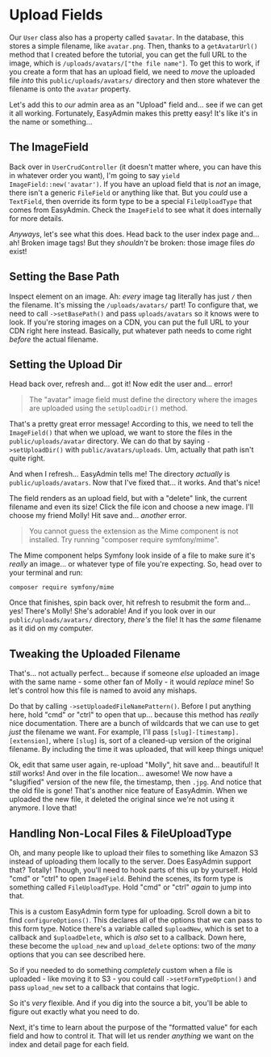 # Upload Fields

Our `User` class also has a property called `$avatar`. In the database, this
stores a simple filename, like `avatar.png`. Then, thanks to a `getAvatarUrl()`
method that I created before the tutorial, you can get the full URL to the image,
which is `/uploads/avatars/["the file name"]`. To get this to work, if you create a
form that has an upload field, we need to *move* the uploaded file *into* this
`public/uploads/avatars/` directory and then store whatever the filename is onto
the `avatar` property.

Let's add this to *our* admin area as an "Upload" field and... see if we can get
it all working. Fortunately, EasyAdmin makes this pretty easy! It's like it's
in the name or something...

## The ImageField

Back over in `UserCrudController` (it doesn't matter where, you can have this
in whatever order you want), I'm going to say `yield ImageField::new('avatar')`.
If you have an upload field that is *not* an image, there isn't a generic
`FileField` or anything like that. But you *could* use a `TextField`, then
override its form type to be a special `FileUploadType` that comes from
EasyAdmin. Check the `ImageField` to see what it does internally for more details.

*Anyways*, let's see what this does. Head back to the user index page and... ah!
Broken image tags! But they *shouldn't* be broken: those image files *do* exist!

## Setting the Base Path

Inspect element on an image. Ah: *every* image tag literally has just `/`
then the filename. It's missing the `/uploads/avatars/` part! To configure that,
we need to call `->setBasePath()` and pass `uploads/avatars` so it knows were to
look. If you're storing images on a CDN, you can put the full URL to your
CDN right here instead. Basically, put whatever path needs to come right *before*
the actual filename.

## Setting the Upload Dir

Head back over, refresh and... got it! Now edit the user and... error!

> The "avatar" image field must define the directory where the images are uploaded
> using the `setUploadDir()` method.

That's a pretty great error message! According to this, we need to tell the
`ImageField()` that when we upload, we want to store the files in the
`public/uploads/avatar` directory. We can do that by saying `->setUploadDir()` with
`public/avatars/uploads`. Um, actually that path isn't quite right.

And when I refresh... EasyAdmin tells me! The directory *actually* is
`public/uploads/avatars`. Now that I've fixed that... it works. And that's nice!

The field renders as an upload field, but with a "delete" link, the current filename
and even its size! Click the file icon and choose a new image. I'll choose my friend
Molly! Hit save and... *another* error.

> You cannot guess the extension as the Mime component is not installed. Try running
> "composer require symfony/mime".

The Mime component helps Symfony look inside of a file to make sure it's *really*
an image... or whatever type of file you're expecting. So, head over to your terminal
and run:

```terminal
composer require symfony/mime
```

Once that finishes, spin back over, hit refresh to resubmit the form and... yes!
There's Molly! She's adorable! And if you look over in our `public/uploads/avatars/`
directory, *there's* the file! It has the *same* filename as it did on my computer.

## Tweaking the Uploaded Filename

That's... not actually perfect... because if someone *else* uploaded an image
with the same name - some other fan of Molly - it would *replace* mine! So let's
control how this file is named to avoid any mishaps.

Do that by calling `->setUploadedFileNamePattern()`. Before I put anything here,
hold "cmd" or "ctrl" to open that up... because this method has *really* nice
documentation. There are a bunch of wildcards that we can use to get *just* the
filename we want. For example, I'll pass `[slug]-[timestamp].[extension]`, where
`[slug]` is, sort of a cleaned-up version of the original filename. By including
the time it was uploaded, that will keep things unique!

Ok, edit that same user again, re-upload "Molly", hit save and... beautiful! It
*still* works! And over in the file location... awesome! We now have a "slugified"
version of the new file, the timestamp, then `.jpg`. And notice that the old file
is gone! That's another nice feature of EasyAdmin. When we uploaded the new
file, it deleted the original since we're not using it anymore. I love that!

## Handling Non-Local Files & FileUploadType

Oh, and many people like to upload their files to something like Amazon S3 instead
of uploading them locally to the server. Does EasyAdmin support that? Totally! Though,
you'll need to hook parts of this up by yourself. Hold "cmd" or "ctrl" to open
`ImageField`. Behind the scenes, its form type is something called
`FileUploadType`. Hold "cmd" or "ctrl" *again* to jump into that.

This is a custom EasyAdmin form type for uploading. Scroll down a bit to find
`configureOptions()`. This declares all of the options that *we* can pass to this
form type. Notice there's a variable called `$uploadNew`, which is set to a callback
and `$uploadDelete`, which is *also* set to a callback. Down here, these become
the `upload_new` and `upload_delete` options: two of the *many* options that you
can see described here.

So if you needed to do something *completely* custom when a file is uploaded - like
moving it to S3 - you could call `->setFormTypeOption()` and pass `upload_new`
set to a callback that contains that logic.

So it's *very* flexible. And if you dig into the source a bit, you'll be able
to figure out exactly what you need to do.

Next, it's time to learn about the purpose of the "formatted value" for each field
and how to control it. That will let us render *anything* we want on the index
and detail page for each field.
